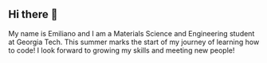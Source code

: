 ## Hi there 👋
My name is Emiliano and I am a Materials Science and Engineering student at Georgia Tech. This summer marks the start of my journey of learning how to code!
I look forward to growing my skills and meeting new people!
<!--
**egonzalez82077/egonzalez82077** is a ✨ _special_ ✨ repository because its `README.md` (this file) appears on your GitHub profile.

Here are some ideas to get you started:

- 🔭 I’m currently working on ...
- 🌱 I’m currently learning ...
- 👯 I’m looking to collaborate on ...
- 🤔 I’m looking for help with ...
- 💬 Ask me about ...
- 📫 How to reach me: ...
- 😄 Pronouns: ...
- ⚡ Fun fact: ...
-->
